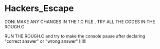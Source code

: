 # Hackers_Escape

DONt MAKE ANY CHANGES IN THE 1.C FILE , TRY ALL THE CODES IN THE ROUGH.C


RUN THE ROUGH.C and try to make the console pause after declaring "correct answer" or "wrong answer" !!!!!!
